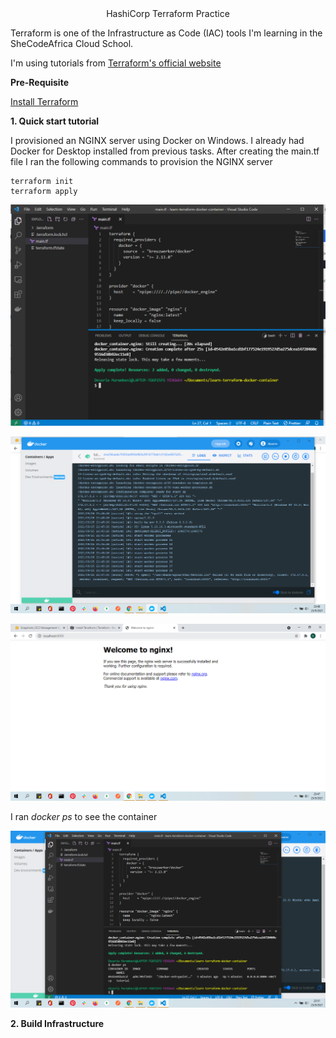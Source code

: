 <div align="center">HashiCorp Terraform Practice</div>

Terraform is one of the Infrastructure as Code (IAC) tools I'm learning in the SheCodeAfrica Cloud School.

I'm using tutorials from [Terraform's official website](https://learn.hashicorp.com/tutorials/terraform/infrastructure-as-code?in=terraform/aws-get-started)

**Pre-Requisite**

[Install Terraform](https://www.terraform.io/downloads.html)

**1. Quick start tutorial**

I provisioned an NGINX server using Docker on Windows. I already had Docker for Desktop installed from previous tasks. After creating the main.tf file I ran the following commands to provision the NGINX server

```
terraform init
terraform apply
```

![](/images/apply.png)

![](/images/dockerdesktop.png)

![](/images/nginx.png)

I ran _docker ps_ to see the container

![](/images/dockerps.png)

**2. Build Infrastructure**
